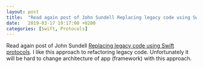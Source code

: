 ```yaml
---
layout: post
title:  "Read again post of John Sundell Replacing legacy code using Swift protocols"
date:   2019-03-17 19:17:00 +0200
categories: [Swift, Protocols]
---
```

Read again post of John Sundell [Replacing legacy code using Swift protocols](https://www.swiftbysundell.com/posts/replacing-legacy-code-using-swift-protocols). I like this approach to refactoring legacy code. Unfortunately it will be hard to change architecture of app (framework) with this approach.
